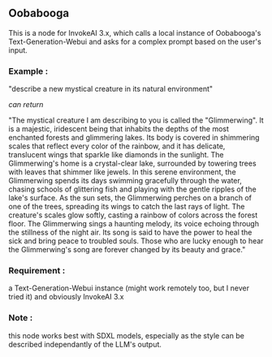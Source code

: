 ## Oobabooga

This is a node for InvokeAI 3.x, which calls a local instance of Oobabooga's Text-Generation-Webui and asks for a complex prompt based on the user's input.

### Example :

"describe a new mystical  creature in its natural environment"

*can return*

"The mystical creature I am describing to you is called the "Glimmerwing". It is a majestic, iridescent being that inhabits the depths of the most enchanted forests and glimmering lakes. Its body is covered in shimmering scales that reflect every color of the rainbow, and it has delicate, translucent wings that sparkle like diamonds in the sunlight. The Glimmerwing's home is a crystal-clear lake, surrounded by towering trees with leaves that shimmer like jewels. In this serene environment, the Glimmerwing spends its days swimming gracefully through the water, chasing schools of glittering fish and playing with the gentle ripples of the lake's surface.
As the sun sets, the Glimmerwing perches on a branch of one of the trees, spreading its wings to catch the last rays of light. The creature's scales glow softly, casting a rainbow of colors across the forest floor. The Glimmerwing sings a haunting melody, its voice echoing through the stillness of the night air. Its song is said to have the power to heal the sick and bring peace to troubled souls. Those who are lucky enough to hear the Glimmerwing's song are forever changed by its beauty and grace."

### Requirement :

a Text-Generation-Webui instance (might work remotely too, but I never tried it) and obviously InvokeAI 3.x

### Note :

this node works best with SDXL models, especially as the style can be described independantly of the LLM's output.
